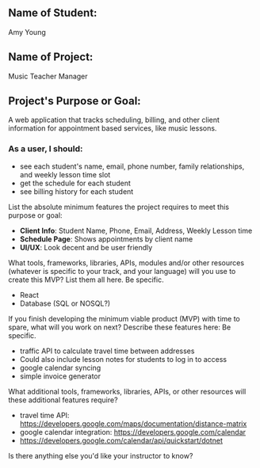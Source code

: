 ## Name of Student: 
Amy Young  

## Name of Project: 
Music Teacher Manager

## Project's Purpose or Goal: 
A web application that tracks scheduling, billing, and other client information for appointment based services, like music lessons.

### As a user, I should:
- see each student's name, email, phone number, family relationships, and weekly lesson time slot
- get the schedule for each student
- see billing history for each student

List the absolute minimum features the project requires to meet this purpose or goal:
- **Client Info**: Student Name, Phone, Email, Address, Weekly Lesson time 
- **Schedule Page**: Shows appointments by client name 
- **UI/UX**: Look decent and be user friendly

What tools, frameworks, libraries, APIs, modules and/or other resources (whatever is specific to your track, and your language) will you use to create this MVP? List them all here. Be specific.

- React
- Database (SQL or NOSQL?)

If you finish developing the minimum viable product (MVP) with time to spare, what will you work on next? Describe these features here: Be specific.

- traffic API to calculate travel time between addresses
- Could also include lesson notes for students to log in to access
- google calendar syncing
- simple invoice generator

What additional tools, frameworks, libraries, APIs, or other resources will these additional features require?
- travel time API: https://developers.google.com/maps/documentation/distance-matrix
- google calendar integration: https://developers.google.com/calendar
- https://developers.google.com/calendar/api/quickstart/dotnet

Is there anything else you'd like your instructor to know?